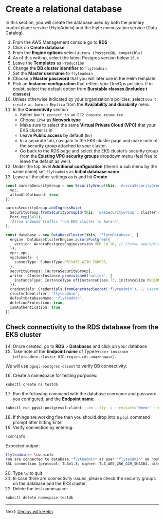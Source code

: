# Create a relational database

In this section, you will create the database used by both the primary control plane service (FlyteAdmin) and the Flyte memoization service (Data Catalog).

1. From the AWS Management console go to **RDS**
2. Click on **Create database**
3. From the **Engine options** select `Aurora (PostgreSQL compatible)`
4. As of this writing, select the latest Postgres version below `15.x` 
5. Leave the **Templates** as `Production`
6. Change the **DB cluster identifier** to `flyteadmin`
7. Set the **Master username** to `flyteadmin`
8. Choose a **Master password** that you will later use in the Helm template
9. Pick an **Instance configuration** that reflect your DevOps policies. If in doubt, select the default option from **Burstable classes (includes t classes)**
10. Unless otherwise indicated by your organization's policies, select `Don't create an Aurora Replica` from the **Availability and durability** menu
11. In the **Connectivity** section
    - Select `Don't connect to an EC2 compute resoource`
    - Choose `IPv4` as **Network type**
    - Make sure to select the same **Virtual Private Cloud (VPC)** that your EKS cluster is in
    - Leave **Public access** by default (`No`)
    - In a separate tab, navigate to the EKS cluster page and make note of the security group attached to your cluster.
    - Go back to the RDS page and select the EKS cluster’s security group from the **Existing VPC security groups** dropdown menu (feel free to leave the default as well).
12. Under the top level **Additional configuration** (there’s a sub menu by the same name) set `flyteadmin` as **Initial database name**
13. Leave all the other settings as is and hit **Create**.

```ts
const auroraSecurityGroup = new SecurityGroup(this, 'AuroraSecurityGroup', {
  vpc,
  allowAllOutbound: true,
});

auroraSecurityGroup.addIngressRule(
  SecurityGroup.fromSecurityGroupId(this, 'EksSecurityGroup', cluster.clusterSecurityGroupId),
  Port.tcp(5432),
  'Allow inbound traffic from EKS cluster to Aurora',
);

const database = new DatabaseCluster(this, 'FlyteDatabase', {
  engine: DatabaseClusterEngine.auroraPostgres({
    version: AuroraPostgresEngineVersion.VER_14_10, // Choose appropriate version
  }),
  vpc: vpc,
  vpcSubnets: {
    subnetType: SubnetType.PRIVATE_WITH_EGRESS,
  },
  securityGroups: [auroraSecurityGroup],
  writer: ClusterInstance.provisioned('writer', {
    instanceType: InstanceType.of(InstanceClass.T3, InstanceSize.MEDIUM),
  }),
  credentials: Credentials.fromGeneratedSecret('flyteadmin'), // Username will be 'flyteadmin'
  clusterIdentifier: 'flyteadmin',
  defaultDatabaseName: 'flyteadmin',
  deletionProtection: true,
  iamAuthentication: true,
});
```

## Check connectivity to the RDS database from the EKS cluster

14. Oncre created, go to **RDS** > **Databases** and click on your database
15. Take note of the **Endpoint name** of Type `Writer instance` (`<flyteadmin.cluster-UID.region.rds.amazonaws>`) .   

We will use `pgsql-postgres-client` to verify DB connectivity:

16. Create a namespace for testing purposes:
```bash
kubectl create ns testdb
```
17. Run the following command with the database username and password you configured, and the **Endpoint name**:
```bash
kubectl run pgsql-postgresql-client --rm --tty -i --restart='Never' --namespace testdb --image docker.io/bitnami/postgresql:11.7.0-debian-10-r9 --env='PGPASSWORD=<Password>' --command -- psql --host <RDS-ENDPOINT-NAME> -U flyteadmin -d flyteadmin -p 5432
```
18. If things are working fine then you should drop into a `psql` command prompt after hitting Enter
19. Verify connection by entering:
```bash
\conninfo
```
Expected output:
```bash
flyteadmin=> \conninfo
You are connected to database "flyteadmin" as user "flyteadmin" on host "flyteadmin.cluster-....rds.amazonaws.com" at port "5432".
SSL connection (protocol: TLSv1.3, cipher: TLS_AES_256_GCM_SHA384, bits: 256, compression: off)
```
20. Type `\q` to quit
21. In case there are connectivity issues, please check the security groups on the database and the EKS cluster.
22. Delete the test namespace:
```bash
kubectl delete namespace testdb
```
---
Next: [Deploy with Helm](05-deploy-with-helm.md)


